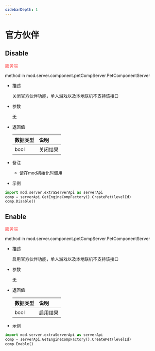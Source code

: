 ```yaml
---
sidebarDepth: 1
---
```

# 官方伙伴

## Disable

<span style="display:inline;color:#ff5555">服务端</span>

method in mod.server.component.petCompServer.PetComponentServer

- 描述

    关闭官方伙伴功能，单人游戏以及本地联机不支持该接口

- 参数

    无

- 返回值

    | <div style="width: 4em">数据类型</div> | 说明 |
    | :--- | :--- |
    | bool | 关闭结果 |

- 备注
    - 请在mod初始化时调用

- 示例

```python
import mod.server.extraServerApi as serverApi
comp = serverApi.GetEngineCompFactory().CreatePet(levelId)
comp.Disable()
```



## Enable

<span style="display:inline;color:#ff5555">服务端</span>

method in mod.server.component.petCompServer.PetComponentServer

- 描述

    启用官方伙伴功能，单人游戏以及本地联机不支持该接口

- 参数

    无

- 返回值

    | <div style="width: 4em">数据类型</div> | 说明 |
    | :--- | :--- |
    | bool | 启用结果 |

- 示例

```python
import mod.server.extraServerApi as serverApi
comp = serverApi.GetEngineCompFactory().CreatePet(levelId)
comp.Enable()
```



